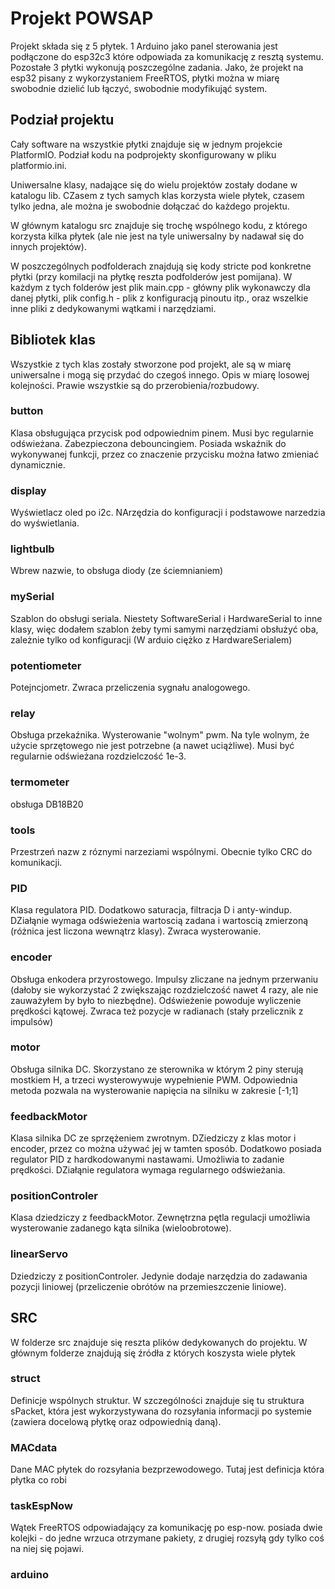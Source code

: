 # Projekt POWSAP

Projekt składa się z 5 płytek. 1 Arduino jako panel sterowania jest podłączone do esp32c3 które odpowiada za komunikację z resztą systemu. Pozostałe 3 płytki wykonują poszczególne zadania. Jako, że projekt na esp32 pisany z wykorzystaniem FreeRTOS, płytki można w miarę swobodnie dzielić lub łączyć, swobodnie modyfikująć system.

## Podział projektu

Cały software na wszystkie płytki znajduje się w jednym projekcie PlatformIO. Podział kodu na podprojekty skonfigurowany w pliku platformio.ini. 

Uniwersalne klasy, nadające się do wielu projektów zostały dodane w katalogu lib. CZasem z tych samych klas korzysta wiele płytek, czasem tylko jedna, ale można je swobodnie dołączać do każdego projektu.

W głównym katalogu src znajduje się trochę wspólnego kodu, z którego korzysta kilka płytek (ale nie jest na tyle uniwersalny by nadawał się do innych projektów).

W poszczególnych podfolderach znajdują się kody stricte pod konkretne płytki (przy komilacji na płytkę reszta podfolderów jest pomijana). W każdym z tych folderów jest plik main.cpp - główny plik wykonawczy dla danej płytki, plik config.h - plik z konfiguracją pinoutu itp., oraz wszelkie inne pliki z dedykowanymi wątkami i narzędziami. 

## Bibliotek klas

Wszystkie z tych klas zostały stworzone pod projekt, ale są w miarę uniwersalne i mogą się przydać do czegoś innego. Opis w miarę losowej kolejności. Prawie wszystkie są do przerobienia/rozbudowy.

### button
Klasa obsługująca przycisk pod odpowiednim pinem. Musi byc regularnie odświeżana. Zabezpieczona debouncingiem. Posiada wskaźnik do wykonywanej funkcji, przez co znaczenie przycisku można łatwo zmieniać dynamicznie.

### display
Wyświetlacz oled po i2c. NArzędzia do konfiguracji i podstawowe narzedzia do wyświetlania.

### lightbulb
Wbrew nazwie, to obsługa diody (ze ściemnianiem)

### mySerial 
Szablon do obsługi seriala. Niestety SoftwareSerial i HardwareSerial to inne klasy, więc dodałem szablon żeby tymi samymi narzędziami obsłużyć oba, zależnie tylko od konfiguracji (W arduio ciężko z HardwareSerialem)

### potentiometer
Potejncjometr. Zwraca przeliczenia sygnału analogowego.

### relay
Obsługa przekaźnika. Wysterowanie "wolnym" pwm. Na tyle wolnym, że użycie sprzętowego nie jest potrzebne (a nawet uciążliwe). Musi być regularnie odświeżana rozdzielczość 1e-3.

### termometer
obsługa DB18B20

### tools 
Przestrzeń nazw z róznymi narzeziami wspólnymi. Obecnie tylko CRC do komunikacji.

### PID
Klasa regulatora PID. Dodatkowo saturacja, filtracja D i anty-windup. DZiałąnie wymaga odświeżenia wartoscią zadana i wartoscią zmierzoną (różnica jest liczona wewnątrz klasy). Zwraca wysterowanie.

### encoder
Obsługa enkodera przyrostowego. Impulsy zliczane na jednym przerwaniu (dałoby sie wykorzystać 2 zwiększając rozdzielczość nawet 4 razy, ale nie zauważyłem by było to niezbędne). Odświeżenie powoduje wyliczenie prędkości kątowej. Zwraca też pozycje w radianach (stały przelicznik z impulsów)

### motor
Obsługa silnika DC. Skorzystano ze sterownika w którym 2 piny sterują mostkiem H, a trzeci wysterowywuje wypełnienie PWM. Odpowiednia metoda pozwala na wysterowanie napięcia na silniku w zakresie [-1;1]

### feedbackMotor
Klasa silnika DC ze sprzężeniem zwrotnym. DZiedziczy z klas motor i encoder, przez co można używać jej w tamten sposób. Dodatkowo posiada regulator PID z hardkodowanymi nastawami. Umożliwia to zadanie prędkości. DZiałąnie regulatora wymaga regularnego odświeżania.

### positionControler
Klasa dziedziczy z feedbackMotor. Zewnętrzna pętla regulacji umożliwia wysterowanie zadanego kąta silnika (wieloobrotowe).

### linearServo
Dziedziczy z positionControler. Jedynie dodaje narzędzia do zadawania pozycji liniowej (przeliczenie obrótów na przemieszczenie liniowe).

## SRC

W folderze src znajduje się reszta plików dedykowanych do projektu. W głównym folderze znajdują się źródła z których koszysta wiele płytek

### struct
Definicje wspólnych struktur. W szczególności znajduje się tu struktura sPacket, która jest wykorzystywana do rozsyłania informacji po systemie (zawiera docelową płytkę oraz odpowiednią daną). 

### MACdata
Dane MAC płytek do rozsyłania bezprzewodowego. Tutaj jest definicja która płytka co robi

### taskEspNow
Wątek FreeRTOS odpowiadający za komunikację po esp-now. posiada dwie kolejki - do jedne wrzuca otrzymane pakiety, z drugiej rozsyłą gdy tylko coś na niej się pojawi.

### arduino




